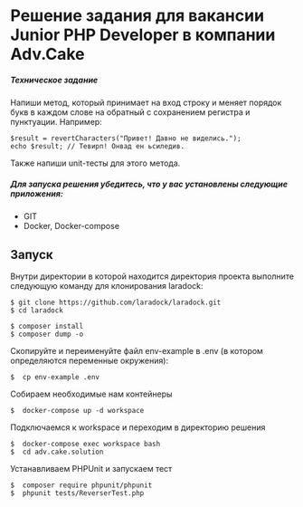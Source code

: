 Решение задания для вакансии Junior PHP Developer в компании Adv.Cake
=========
##### Техническое задание
Напиши метод, который принимает на вход строку и меняет порядок букв в каждом слове на обратный с сохранением регистра и пунктуации.
Например:
```
$result = revertCharacters("Привет! Давно не виделись.");
echo $result; // Тевирп! Онвад ен ьсиледив.
```
Также напиши unit-тесты для этого метода.

##### Для запуска решения убедитесь, что у вас установлены следующие приложения:
* GIT
* Docker, Docker-compose

Запуск
-----
Внутри директории в которой находится директория проекта выполните следующую команду для клонирования laradock:
```
$ git clone https://github.com/laradock/laradock.git
$ cd laradock

$ composer install
$ composer dump -o
```
Cкопируйте и переименуйте файл env-example в .env (в котором определяются переменные окружения):
```
$  cp env-example .env
```
Собираем необходимые нам контейнеры
```
$  docker-compose up -d workspace
```
Подключаемся к workspace и переходим в директорию решения
```
$  docker-compose exec workspace bash
$  cd adv.cake.solution
```
Устанавливаем PHPUnit и запускаем тест
```
$  composer require phpunit/phpunit
$  phpunit tests/ReverserTest.php 
```